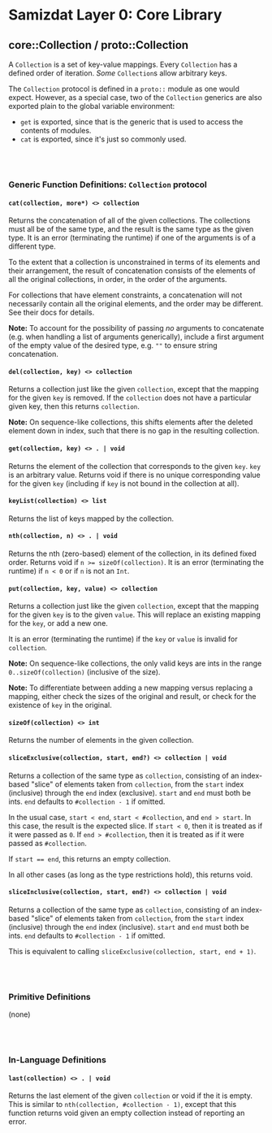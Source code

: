 Samizdat Layer 0: Core Library
==============================

core::Collection / proto::Collection
------------------------------------

A `Collection` is a set of key-value mappings. Every `Collection` has
a defined order of iteration. *Some* `Collection`s allow arbitrary
keys.

The `Collection` protocol is defined in a `proto::` module as one
would expect. However, as a special case, two of the `Collection` generics
are also exported plain to the global variable environment:

* `get` is exported, since that is the generic that is used to access
  the contents of modules.
* `cat` is exported, since it's just so commonly used.

<br><br>
### Generic Function Definitions: `Collection` protocol

#### `cat(collection, more*) <> collection`

Returns the concatenation of all of the given collections. The collections
must all be of the same type, and the result is the same type as the given
type. It is an error (terminating the runtime) if one of the arguments is
of a different type.

To the extent that a collection is unconstrained in terms of its
elements and their arrangement, the result of concatenation consists
of the elements of all the original collections, in order, in the order
of the arguments.

For collections that have element constraints, a concatenation will
not necessarily contain all the original elements, and the order may
be different. See their docs for details.

**Note:** To account for the possibility of passing *no* arguments to
concatenate (e.g. when handling a list of arguments generically), include
a first argument of the empty value of the desired type, e.g.
`""` to ensure string concatenation.

#### `del(collection, key) <> collection`

Returns a collection just like the given `collection`, except that
the mapping for the given `key` is removed. If the `collection`
does not have a particular given key, then this returns `collection`.

**Note:** On sequence-like collections, this shifts elements after the
deleted element down in index, such that there is no gap in the resulting
collection.

#### `get(collection, key) <> . | void`

Returns the element of the collection that corresponds to the given
`key`. `key` is an arbitrary value. Returns void if there is no unique
corresponding value for the given `key` (including if `key` is not
bound in the collection at all).

#### `keyList(collection) <> list`

Returns the list of keys mapped by the collection.

#### `nth(collection, n) <> . | void`

Returns the nth (zero-based) element of the collection, in its defined
fixed order. Returns void if `n >= sizeOf(collection)`. It is an error
(terminating the runtime) if `n < 0` or if `n` is not an `Int`.

#### `put(collection, key, value) <> collection`

Returns a collection just like the given `collection`, except that
the mapping for the given `key` is to the given `value`. This will
replace an existing mapping for the `key`, or add a new one.

It is an error (terminating the runtime) if the `key` or `value` is
invalid for `collection`.

**Note:** On sequence-like collections, the only valid keys are ints
in the range `0..sizeOf(collection)` (inclusive of the size).

**Note:** To differentiate between adding a new mapping versus replacing
a mapping, either check the sizes of the original and result, or
check for the existence of `key` in the original.

#### `sizeOf(collection) <> int`

Returns the number of elements in the given collection.

#### `sliceExclusive(collection, start, end?) <> collection | void`

Returns a collection of the same type as `collection`, consisting of an
index-based "slice" of elements taken from `collection`, from the `start`
index (inclusive) through the `end` index (exclusive). `start` and `end`
must both be ints. `end` defaults to `#collection - 1` if omitted.

In the usual case, `start < end`, `start < #collection`, and `end > start`.
In this case, the result is the expected slice. If `start < 0`, then it is
treated as if it were passed as `0`. If `end > #collection`, then it is
treated as if it were passed as `#collection`.

If `start == end`, this returns an empty collection.

In all other cases (as long as the type restrictions hold), this returns void.

#### `sliceInclusive(collection, start, end?) <> collection | void`

Returns a collection of the same type as `collection`, consisting of an
index-based "slice" of elements taken from `collection`, from the `start`
index (inclusive) through the `end` index (inclusive). `start` and `end`
must both be ints. `end` defaults to `#collection - 1` if omitted.

This is equivalent to calling `sliceExclusive(collection, start, end + 1)`.


<br><br>
### Primitive Definitions

(none)


<br><br>
### In-Language Definitions

#### `last(collection) <> . | void`

Returns the last element of the given `collection` or void if the it is empty.
This is similar to `nth(collection, #collection - 1)`, except that this
function returns void given an empty collection instead of reporting an
error.

